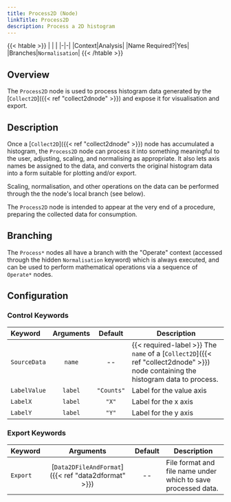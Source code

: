 ```yaml
---
title: Process2D (Node)
linkTitle: Process2D
description: Process a 2D histogram
---
```


{{< htable >}}
| | |
|-|-|
|Context|Analysis|
|Name Required?|Yes|
|Branches|`Normalisation`|
{{< /htable >}}

## Overview

The `Process2D` node is used to process histogram data generated by the [`Collect2D`]({{< ref "collect2dnode" >}}) and expose it for visualisation and export.

## Description

Once a [`Collect2D`]({{< ref "collect2dnode" >}}) node has accumulated a histogram, the `Process2D` node can process it into something meaningful to the user, adjusting, scaling, and normalising as appropriate. It also lets axis names be assigned to the data, and converts the original histogram data into a form suitable for plotting and/or export.

Scaling, normalisation, and other operations on the data can be performed through the the node's local branch (see below).

The `Process2D` node is intended to appear at the very end of a procedure, preparing the collected data for consumption.

## Branching

The `Process*` nodes all have a branch with the "Operate" context (accessed through the hidden `Normalisation` keyword) which is always executed, and can be used to perform mathematical operations via a sequence of `Operate*` nodes.

## Configuration

### Control Keywords

|Keyword|Arguments|Default|Description|
|:------|:--:|:-----:|-----------|
|`SourceData`|`name`|--|{{< required-label >}} The `name` of a [`Collect2D`]({{< ref "collect2dnode" >}}) node containing the histogram data to process.|
|`LabelValue`|`label`|`"Counts"`|Label for the value axis|
|`LabelX`|`label`|`"X"`|Label for the x axis|
|`LabelY`|`label`|`"Y"`|Label for the y axis|

### Export Keywords

|Keyword|Arguments|Default|Description|
|:------|:--:|:-----:|-----------|
|`Export`|[`Data2DFileAndFormat`]({{< ref "data2dformat" >}})|--|File format and file name under which to save processed data.|
